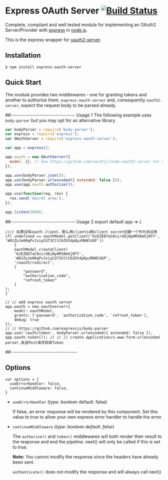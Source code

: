 # Express OAuth Server [![Build Status](https://travis-ci.org/oauthjs/express-oauth-server.png?branch=master)](https://travis-ci.org/oauthjs/express-oauth-server)

Complete, compliant and well tested module for implementing an OAuth2 Server/Provider with [express](https://github.com/expressjs/express) in [node.js](http://nodejs.org/).

This is the express wrapper for [oauth2-server](https://github.com/oauthjs/node-oauth2-server).

## Installation

    $ npm install express-oauth-server

## Quick Start

The module provides two middlewares - one for granting tokens and another to authorize them. `express-oauth-server` and, consequently `oauth2-server`, expect the request body to be parsed already.

##-------------------------------- Usage 1
The following example uses `body-parser` but you may opt for an alternative library.

```js
var bodyParser = require('body-parser');
var express = require('express');
var OAuthServer = require('express-oauth-server');

var app = express();

app.oauth = new OAuthServer({
  model: {}, // See https://github.com/oauthjs/node-oauth2-server for specification
});

app.use(bodyParser.json());
app.use(bodyParser.urlencoded({ extended: false }));
app.use(app.oauth.authorize());

app.use(function(req, res) {
  res.send('Secret area');
});

app.listen(3000);
```
##-------------------------------- Usage 2
export default app => {

	//// 如果没有oauth client，那么用clientid和client secret创建一个作为测试用
	if( undefined == oauthModel.getClient('KzEZED7aC0vird8jWyHM38mXjNTY', 'W9JZoJe00qPvJsiyCGT3CCtC6ZUtdpKpzMbNlUGP'))
		{
		oauthModel.createClient(
		'KzEZED7aC0vird8jWyHM38mXjNTY',  
		'W9JZoJe00qPvJsiyCGT3CCtC6ZUtdpKpzMbNlUGP',
		'/oauth/redirect',
		[
			"password",
			"authorization_code",
			"refresh_token"
		]
	);
	}

	// // add express oauth server
	app.oauth = new oauthserver({
		model: oauthModel,
		grants: ['password', 'authorization_code', 'refresh_token'],
		debug: true
	});
	// // https://github.com/expressjs/body-parser
	app.use('/auth/token', bodyParser.urlencoded({ extended: false }), app.oauth.token()); // // // create application/x-www-form-urlencoded parser,发送Post请求获取Token
##---------------------------------
## Options

```
var options = { 
  useErrorHandler: false, 
  continueMiddleware: false,
}
```
* `useErrorHandler`
(_type: boolean_ default: false)

  If false, an error response will be rendered by this component.
  Set this value to true to allow your own express error handler to handle the error.

* `continueMiddleware`
(_type: boolean default: false_)

  The `authorize()` and `token()` middlewares will both render their 
  result to the response and end the pipeline.
  next() will only be called if this is set to true.

  **Note:** You cannot modify the response since the headers have already been sent.

  `authenticate()` does not modify the response and will always call next()
